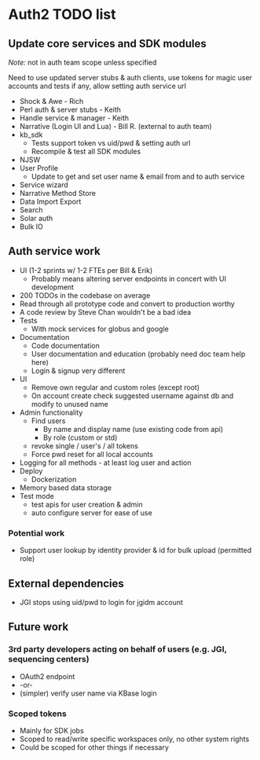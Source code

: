 Auth2 TODO list
===============

Update core services and SDK modules
------------------------------------
*Note:* not in auth team scope unless specified

Need to use updated server stubs & auth clients, use tokens for magic user
accounts and tests if any, allow setting auth service url

* Shock & Awe - Rich
* Perl auth & server stubs - Keith
* Handle service & manager - Keith
* Narrative (Login UI and Lua) - Bill R. (external to auth team)
* kb_sdk
  * Tests support token vs uid/pwd & setting auth url
  * Recompile & test all SDK modules
* NJSW
* User Profile
  * Update to get and set user name & email from and to auth service
* Service wizard
* Narrative Method Store
* Data Import Export
* Search
* Solar auth
* Bulk IO

Auth service work
-----------------
* UI (1-2 sprints w/ 1-2 FTEs per Bill & Erik)
  * Probably means altering server endpoints in concert with UI development
* 200 TODOs in the codebase on average
* Read through all prototype code and convert to production worthy
* A code review by Steve Chan wouldn't be a bad idea
* Tests
  * With mock services for globus and google
* Documentation
  * Code documentation
  * User documentation and education (probably need doc team help here)
  * Login & signup very different
* UI
  * Remove own regular and custom roles (except root)
  * On account create check suggested username against db and modify to unused name
* Admin functionality
  * Find users
    * By name and display name (use existing code from api)
    * By role (custom or std)
  * revoke single / user's / all tokens
  * Force pwd reset for all local accounts
* Logging for all methods - at least log user and action
* Deploy
  * Dockerization
* Memory based data storage
* Test mode
  * test apis for user creation & admin
  * auto configure server for ease of use

### Potential work
* Support user lookup by identity provider & id for bulk upload (permitted role)

External dependencies
---------------------
* JGI stops using uid/pwd to login for jgidm account

Future work
-----------

### 3rd party developers acting on behalf of users (e.g. JGI, sequencing centers)
* OAuth2 endpoint
* -or-
* (simpler) verify user name via KBase login

### Scoped tokens
* Mainly for SDK jobs
* Scoped to read/write specific workspaces only, no other system rights
* Could be scoped for other things if necessary
